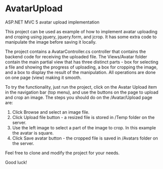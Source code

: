 AvatarUpload
============

ASP.NET MVC 5 avatar upload implementation

This project can be used as example of how to implement avatar uploading and croping using jquery, jquery.form, and jcrop. It has some extra code to manipulate the image before saving it locally.

The project contains a AvatarController.cs controller that contains the backend code for receiving the uploaded file.
The Views/Avatar folder contain the main partial view that has three distinct parts - box for selecting a file and showing the progress of uploading, a box for cropping the image, and a box to display the result of the manipulation. All operations are done on one page (view) making it smooth.

To try the functionality, just run the project, click on the Avatar Upload item in the navigation bar (top menu), and use the buttons on the page to upload and crop an image.
The steps you should do on the /Avatar/Upload page are:
1. Click Browse and select an image file.
2. Click Upload file button - a resized file is stored in /Temp folder on the server.
3. Use the left image to select a part of the image to crop. In this example the avatar is square.
4. Click Save avatar button - the cropped file is saved in /Avatars folder on the server.

Feel free to clone and modify the project for your needs.

Good luck! 
